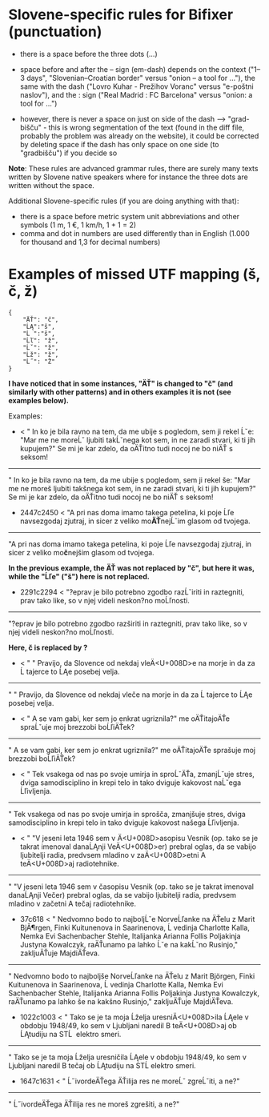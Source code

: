 # Slovene-specific rules for Bifixer (punctuation)
* there is a space before the three dots (...)
* space before and after the – sign (em-dash) depends on the context ("1–3 days", "Slovenian–Croatian border" versus "onion – a tool for ..."), the same with the dash ("Lovro Kuhar - Prežihov Voranc" versus "e-poštni naslov"), and the : sign ("Real Madrid : FC Barcelona" versus "onion: a tool for ...")


* however, there is never a space on just on side of the dash -->  "grad- bišču" - this is wrong segmentation of the text (found in the diff file, probably the problem was already on the website), it could be corrected by deleting space if the dash has only space on one side (to "gradbišču") if you decide so


**Note**: These rules are advanced grammar rules, there are surely many texts written by Slovene native speakers where for instance the three dots are written without the space.

Additional Slovene-specific rules (if you are doing anything with that):
* there is a space before metric system unit abbreviations and other symbols (1 m, 1 €, 1 km/h, 1 + 1 = 2)
* comma and dot in numbers are used differently than in English (1.000 for thousand and 1,3 for decimal numbers)

# Examples of missed UTF mapping (š, č, ž)

```
{
    "ÄŤ": "č",
    "ĹĄ":"š",
    "Ĺ ":"š",
    "Ĺľ": "ž",
    "Ĺˇ": "ž",
    "Ĺž": "ž",
    "Ĺ˝": "Ž"
}
```
**I have noticed that in some instances, "ÄŤ" is changed to "č" (and similarly with other patterns) and in others examples it is not (see examples below).**

Examples:
* < " In ko je bila ravno na tem, da me ubije s pogledom, sem ji rekel Ĺˇe: "Mar me ne moreĹˇ ljubiti takĹˇnega kot sem, in ne zaradi stvari, ki ti jih kupujem?" Se mi je kar zdelo, da oÄŤitno tudi nocoj ne bo niÄŤ s seksom!
---
  " In ko je bila ravno na tem, da me ubije s pogledom, sem ji rekel še: "Mar me ne moreš ljubiti takšnega kot sem, in ne zaradi stvari, ki ti jih kupujem?" Se mi je kar zdelo, da oÄŤitno tudi nocoj ne bo niÄŤ s seksom!
 
* 2447c2450
< "A pri nas doma imamo takega petelina, ki poje Ĺľe navsezgodaj zjutraj, in sicer z veliko mo**ÄŤ**nejĹˇim glasom od tvojega.
---
 "A pri nas doma imamo takega petelina, ki poje Ĺľe navsezgodaj zjutraj, in sicer z veliko mo**č**nejšim glasom od tvojega.

**In the previous example, the ÄŤ was not replaced by "č", but here it was, while the "Ĺľe" ("š") here is not replaced.**
 
* 2291c2294
< "?eprav je bilo potrebno zgodbo razĹˇiriti in raztegniti, prav tako like, so v njej videli neskon?no moĹľnosti.
---
 "?eprav je bilo potrebno zgodbo razširiti in raztegniti, prav tako like, so v njej videli neskon?no moĹľnosti.

 **Here, č is replaced by ?**

* < " " Pravijo, da Slovence od nekdaj vleÄ<U+008D>e na morje in da za Ĺ tajerce to ĹĄe posebej velja.
---
 " " Pravijo, da Slovence od nekdaj vleče na morje in da za Ĺ tajerce to ĹĄe posebej velja. 

* < " A se vam gabi, ker sem jo enkrat ugriznila?" me oÄŤitajoÄŤe spraĹˇuje moj brezzobi boĹľiÄŤek?
---
 " A se vam gabi, ker sem jo enkrat ugriznila?" me oÄŤitajoÄŤe sprašuje moj brezzobi boĹľiÄŤek?

* < " Tek vsakega od nas po svoje umirja in sproĹˇÄŤa, zmanjĹˇuje stres, dviga samodisciplino in krepi telo in tako dviguje kakovost naĹˇega Ĺľivljenja.
---
 " Tek vsakega od nas po svoje umirja in sprošča, zmanjšuje stres, dviga samodisciplino in krepi telo in tako dviguje kakovost našega Ĺľivljenja.

* < " "V jeseni leta 1946 sem v Ä<U+008D>asopisu Vesnik (op. tako se je takrat imenoval danaĹĄnji VeÄ<U+008D>er) prebral oglas, da se vabijo ljubitelji radia, predvsem mladino v zaÄ<U+008D>etni A teÄ<U+008D>aj radiotehnike.
---
 " "V jeseni leta 1946 sem v časopisu Vesnik (op. tako se je takrat imenoval danaĹĄnji Večer) prebral oglas, da se vabijo ljubitelji radia, predvsem mladino v začetni A tečaj radiotehnike.
 
* 37c618
< " Nedvomno bodo to najboljĹˇe NorveĹľanke na ÄŤelu z Marit BjĂ¶rgen, Finki Kuitunenova in Saarinenova, Ĺ vedinja Charlotte Kalla, Nemka Evi Sachenbacher Stehle, Italijanka Arianna Follis Poljakinja Justyna Kowalczyk, raÄŤunamo pa lahko Ĺˇe na kakĹˇno Rusinjo," zakljuÄŤuje MajdiÄŤeva.
---
 " Nedvomno bodo to najboljše NorveĹľanke na ÄŤelu z Marit Björgen, Finki Kuitunenova in Saarinenova, Ĺ vedinja Charlotte Kalla, Nemka Evi Sachenbacher Stehle, Italijanka Arianna Follis Poljakinja Justyna Kowalczyk, raÄŤunamo pa lahko še na kakšno Rusinjo," zakljuÄŤuje MajdiÄŤeva.

* 1022c1003
< " Tako se je ta moja Ĺželja uresniÄ<U+008D>ila ĹĄele v obdobju 1948/49, ko sem v Ljubljani naredil B teÄ<U+008D>aj ob ĹĄtudiju na STĹ  elektro smeri.
---
 " Tako se je ta moja Ĺželja uresničila ĹĄele v obdobju 1948/49, ko sem v Ljubljani naredil B tečaj ob ĹĄtudiju na STĹ elektro smeri.

* 1647c1631
< " Ĺ˝ivordeÄŤega ÄŤilija res ne moreĹˇ zgreĹˇiti, a ne?"
---
 " Ĺ˝ivordeÄŤega ÄŤilija res ne moreš zgrešiti, a ne?"

